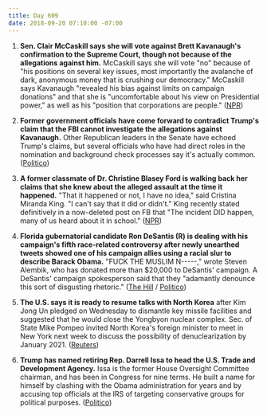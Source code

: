 ```yaml
---
title: Day 609
date: 2018-09-20 07:10:00 -07:00
---
```


1. **Sen. Clair McCaskill says she will vote against Brett Kavanaugh's confirmation to the Supreme Court, though not because of the allegations against him.** McCaskill says she will vote "no" because of "his positions on several key issues, most importantly the avalanche of dark, anonymous money that is crushing our democracy." McCaskill says Kavanaugh "revealed his bias against limits on campaign donations" and that she is "uncomfortable about his view on Presidential power," as well as his "position that corporations are people." ([NPR](https://www.npr.org/2018/09/20/649771824/sen-claire-mccaskill-i-will-vote-no-on-judge-kavanaugh))

2. **Former government officials have come forward to contradict Trump's claim that the FBI cannot investigate the allegations against Kavanaugh.** Other Republican leaders in the Senate have echoed Trump's claims, but several officials who have had direct roles in the nomination and background check processes say it's actually common. ([Politico](https://www.politico.com/story/2018/09/19/fbi-kavanaugh-allegations-trump-830150))

3. **A former classmate of Dr. Christine Blasey Ford is walking back her claims that she knew about the alleged assault at the time it happened.** "That it happened or not, I have no idea," said Cristina Miranda King. "I can't say that it did or didn't." King recently stated definitively in a now-deleted post on FB that "The incident DID happen, many of us heard about it in school." ([NPR](https://www.npr.org/2018/09/20/649787076/kavanaugh-accuser-classmate-that-it-happened-or-not-i-have-no-idea))

4. **Florida gubernatorial candidate Ron DeSantis (R) is dealing with his campaign's fifth race-related controversy after newly unearthed tweets showed one of his campaign allies using a racial slur to describe Barack Obama.** "FUCK THE MUSLIM N-----," wrote Steven Alembik, who has donated more than $20,000 to DeSantis' campaign. A DeSantis' campaign spokesperson said that they "adamantly denounce this sort of disgusting rhetoric." ([The Hill](https://thehill.com/blogs/blog-briefing-room/407554-desantis-ally-calls-obama-racial-slur-on-twitter) / [Politico](https://www.politico.com/story/2018/09/20/ron-desantis-florida-racial-issues-830726))

5. **The U.S. says it is ready to resume talks with North Korea** after Kim Jong Un pledged on Wednesday to dismantle key missile facilities and suggested that he would close the Yongbyon nuclear complex. Sec. of State Mike Pompeo invited North Korea's foreign minister to meet in New York next week to discuss the possibility of denuclearization by January 2021. ([Reuters](https://www.reuters.com/article/us-northkorea-southkorea-summit/u-s-ready-to-resume-north-korea-talks-seeks-denuclearization-by-2021-idUSKCN1LY30R))

6. **Trump has named retiring Rep. Darrell Issa to head the U.S. Trade and Development Agency.** Issa is the former House Oversight Committee chairman, and has been in Congress for nine terms. He built a name for himself by clashing with the Obama administration for years and by accusing top officials at the IRS of targeting conservative groups for political purposes. ([Politico](https://www.politico.com/story/2018/09/19/trump-darrell-issa-trade-agency-830654))